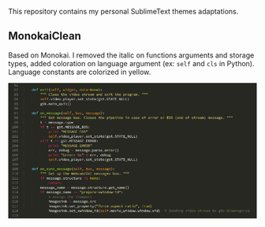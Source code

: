 This repository contains my personal SublimeText themes adaptations.

## MonokaiClean
Based on Monokai. I removed the italic on functions arguments and storage types, 
added coloration on language argument (ex: `self` and `cls` in Python).
Language constants are colorized in yellow.

![Highlight example](/examples/Monokai-clean.png "Monokai-clean")